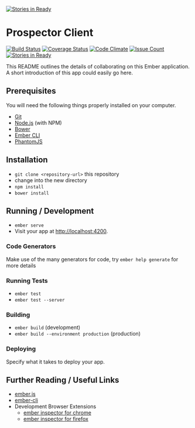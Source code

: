 [![Stories in Ready](https://badge.waffle.io/Eusse/prospector-client.png?label=ready&title=Ready)](https://waffle.io/Eusse/prospector-client)
# Prospector Client
[![Build Status](https://travis-ci.org/Eusse/prospector-client.svg?branch=master)](https://travis-ci.org/Eusse/prospector-client)
[![Coverage Status](https://coveralls.io/repos/github/Eusse/prospector-client/badge.svg?branch=master)](https://coveralls.io/github/Eusse/prospector-client?branch=master)
[![Code Climate](https://codeclimate.com/github/Eusse/prospector-client/badges/gpa.svg)](https://codeclimate.com/github/Eusse/prospector-client)
[![Issue Count](https://codeclimate.com/github/Eusse/prospector-client/badges/issue_count.svg)](https://codeclimate.com/github/Eusse/prospector-client)
[![Stories in Ready](https://badge.waffle.io/Eusse/prospector-client.svg?label=ready&title=Ready)](http://waffle.io/Eusse/prospector-client) 


This README outlines the details of collaborating on this Ember application.
A short introduction of this app could easily go here.

## Prerequisites

You will need the following things properly installed on your computer.

* [Git](http://git-scm.com/)
* [Node.js](http://nodejs.org/) (with NPM)
* [Bower](http://bower.io/)
* [Ember CLI](http://ember-cli.com/)
* [PhantomJS](http://phantomjs.org/)

## Installation

* `git clone <repository-url>` this repository
* change into the new directory
* `npm install`
* `bower install`

## Running / Development

* `ember serve`
* Visit your app at [http://localhost:4200](http://localhost:4200).

### Code Generators

Make use of the many generators for code, try `ember help generate` for more details

### Running Tests

* `ember test`
* `ember test --server`

### Building

* `ember build` (development)
* `ember build --environment production` (production)

### Deploying

Specify what it takes to deploy your app.

## Further Reading / Useful Links

* [ember.js](http://emberjs.com/)
* [ember-cli](http://ember-cli.com/)
* Development Browser Extensions
  * [ember inspector for chrome](https://chrome.google.com/webstore/detail/ember-inspector/bmdblncegkenkacieihfhpjfppoconhi)
  * [ember inspector for firefox](https://addons.mozilla.org/en-US/firefox/addon/ember-inspector/)
